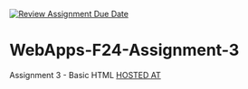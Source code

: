 [![Review Assignment Due Date](https://classroom.github.com/assets/deadline-readme-button-22041afd0340ce965d47ae6ef1cefeee28c7c493a6346c4f15d667ab976d596c.svg)](https://classroom.github.com/a/wPLY8jB2)
# WebApps-F24-Assignment-3
Assignment 3 - Basic HTML
[HOSTED AT](https://44-563-webapps-f24.github.io/44563-webapps-f24-assignment3-final-s575776/index.html)